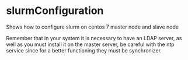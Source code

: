# slurmConfiguration
Shows how to configure slurm on centos 7 master node and slave node

Remember that in your system it is necessary to have an LDAP server, 
as well as you must install it on the master server, be careful with 
the ntp service since for a better functioning they must be synchronizer.
